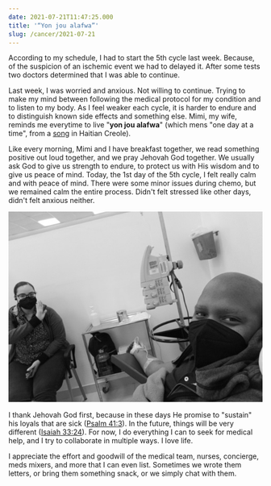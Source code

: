 ```yaml
---
date: 2021-07-21T11:47:25.000
title: '“Yon jou alafwa”'
slug: /cancer/2021-07-21
---
```


According to my schedule, I had to start the 5th cycle last week. Because, of the suspicion of an ischemic event we had to delayed it. After some tests two doctors determined that I was able to continue.

Last week, I was worried and anxious. Not willing to continue. Trying to make my mind between following the medical protocol for my condition and to listen to my body. As I feel weaker each cycle, it is harder to endure and to distinguish known side effects and something else. Mimi, my wife, reminds me everytime to live "**yon jou alafwa**" (which mens "one day at a time", from a [song](https://www.jw.org/ht/bibliyotek/mizik-chan/chante/chak-jou-gen-pwop-pwoblem-pa-l/) in Haitian Creole).

Like every morning, Mimi and I have breakfast together, we read something positive out loud together, and we pray Jehovah God together. We usually ask God to give us strength to endure, to protect us with His wisdom and to give us peace of mind. Today, the 1st day of the 5th cycle, I felt really calm and with peace of mind. There were some minor issues during chemo, but we remained calm the entire process. Didn't felt stressed like other days, didn't felt anxious neither.

![Mimi and me at the hospital](/images/cancer/4f616a17dc8ec372fc7c0c53dc4421c3_06fec5de.jpg)

I thank Jehovah God first, because in these days He promise to "sustain" his loyals that are sick ([Psalm 41:3](https://www.jw.org/finder?wtlocale=E&pub=nwtsty&srctype=wol&bible=19041003&srcid=share)). In the future, things will be very different ([Isaiah 33:24](https://www.jw.org/finder?wtlocale=E&pub=nwtsty&srctype=wol&bible=23033024&srcid=share)). For now, I do everything I can to seek for medical help, and I try to collaborate in multiple ways. I love life.

I appreciate the effort and goodwill of the medical team, nurses, concierge, meds mixers, and more that I can even list. Sometimes we wrote them letters, or bring them something snack, or we simply chat with them.
